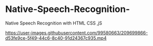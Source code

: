 # Native-Speech-Recognition-
Native Speech Recognition with HTML CSS ,jS


https://user-images.githubusercontent.com/99580663/209699866-d53fe9ce-5f49-44c6-8c40-91d24367c935.mp4

